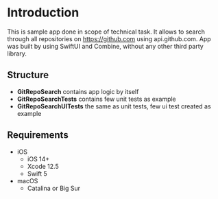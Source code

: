 Introduction
===

This is sample app done in scope of technical task. It allows to search through all repositories on https://github.com using api.github.com. App was built by using SwiftUI and Combine, without any other third party library.


Structure
---
- **GitRepoSearch** contains app logic by itself
- **GitRepoSearchTests** contains few unit tests as example
- **GitRepoSearchUITests** the same as unit tests, few ui test created as example

Requirements
---

- iOS
	- iOS 14+
	- Xcode 12.5
	- Swift 5
- macOS
    - Catalina or Big Sur
